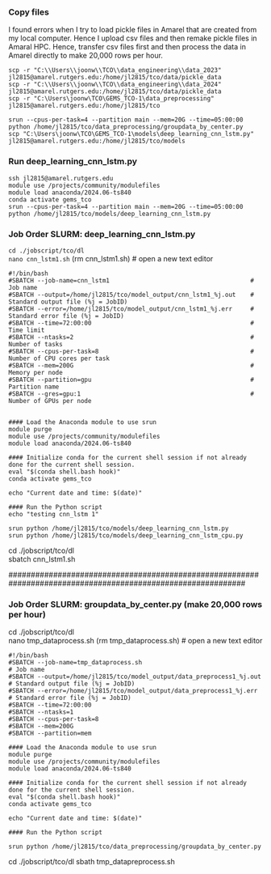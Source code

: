 ### Copy files

I found errors when I try to load pickle files in Amarel that are created from my local computer. Hence I upload csv files and then
remake pickle files in Amaral HPC. Hence, transfer csv files first and then process the data in Amarel directly to make 20,000 rows per hour. 

```scp -r "C:\\Users\\joonw\\TCO\\data_engineering\\data_2023" jl2815@amarel.rutgers.edu:/home/jl2815/tco/data/pickle_data```   
```scp -r "C:\\Users\\joonw\\TCO\\data_engineering\\data_2024" jl2815@amarel.rutgers.edu:/home/jl2815/tco/data/pickle_data```         
```scp -r "C:\Users\joonw\TCO\GEMS_TCO-1\data_preprocessing" jl2815@amarel.rutgers.edu:/home/jl2815/tco```        

```srun --cpus-per-task=4 --partition main --mem=20G --time=05:00:00 python /home/jl2815/tco/data_preprocessing/groupdata_by_center.py```                     
```scp "C:\Users\joonw\TCO\GEMS_TCO-1\models\deep_learning_cnn_lstm.py" jl2815@amarel.rutgers.edu:/home/jl2815/tco/models```

### Run deep_learning_cnn_lstm.py

```ssh jl2815@amarel.rutgers.edu```     
```module use /projects/community/modulefiles```     
```module load anaconda/2024.06-ts840```     
```conda activate gems_tco```     
```srun --cpus-per-task=4 --partition main --mem=20G --time=05:00:00 python /home/jl2815/tco/models/deep_learning_cnn_lstm.py```       



### Job Order SLURM: deep_learning_cnn_lstm.py 

```cd ./jobscript/tco/dl```                       
```nano cnn_lstm1.sh```         (rm cnn_lstm1.sh)        # open a new text editor                      

```
#!/bin/bash
#SBATCH --job-name=cnn_lstm1                                       # Job name
#SBATCH --output=/home/jl2815/tco/model_output/cnn_lstm1_%j.out    # Standard output file (%j = JobID)
#SBATCH --error=/home/jl2815/tco/model_output/cnn_lstm1_%j.err     # Standard error file (%j = JobID)
#SBATCH --time=72:00:00                                            # Time limit
#SBATCH --ntasks=2                                                 # Number of tasks
#SBATCH --cpus-per-task=8                                          # Number of CPU cores per task
#SBATCH --mem=200G                                                 # Memory per node
#SBATCH --partition=gpu                                            # Partition name
#SBATCH --gres=gpu:1                                               # Number of GPUs per node


#### Load the Anaconda module to use srun 
module purge                                              
module use /projects/community/modulefiles                 
module load anaconda/2024.06-ts840 

#### Initialize conda for the current shell session if not already done for the current shell session.
eval "$(conda shell.bash hook)"
conda activate gems_tco

echo "Current date and time: $(date)"

#### Run the Python script
echo "testing cnn_lstm 1"

srun python /home/jl2815/tco/models/deep_learning_cnn_lstm.py
srun python /home/jl2815/tco/models/deep_learning_cnn_lstm_cpu.py
```

cd ./jobscript/tco/dl       
sbatch cnn_lstm1.sh         

#############################################################################################################

### Job Order SLURM: groupdata_by_center.py (make 20,000 rows per hour)

cd ./jobscript/tco/dl          
nano tmp_dataprocess.sh          (rm tmp_dataprocess.sh)      # open a new text editor         

```
#!/bin/bash
#SBATCH --job-name=tmp_dataprocess.sh                                       # Job name
#SBATCH --output=/home/jl2815/tco/model_output/data_preprocess1_%j.out            # Standard output file (%j = JobID)
#SBATCH --error=/home/jl2815/tco/model_output/data_preprocess1_%j.err              # Standard error file (%j = JobID)
#SBATCH --time=72:00:00                
#SBATCH --ntasks=1                       
#SBATCH --cpus-per-task=8                 
#SBATCH --mem=200G                          
#SBATCH --partition=mem                    

#### Load the Anaconda module to use srun 
module purge                                              
module use /projects/community/modulefiles                 
module load anaconda/2024.06-ts840

#### Initialize conda for the current shell session if not already done for the current shell session.
eval "$(conda shell.bash hook)"
conda activate gems_tco

echo "Current date and time: $(date)"

#### Run the Python script

srun python /home/jl2815/tco/data_preprocessing/groupdata_by_center.py
```
cd ./jobscript/tco/dl
sbath tmp_datapreprocess.sh




